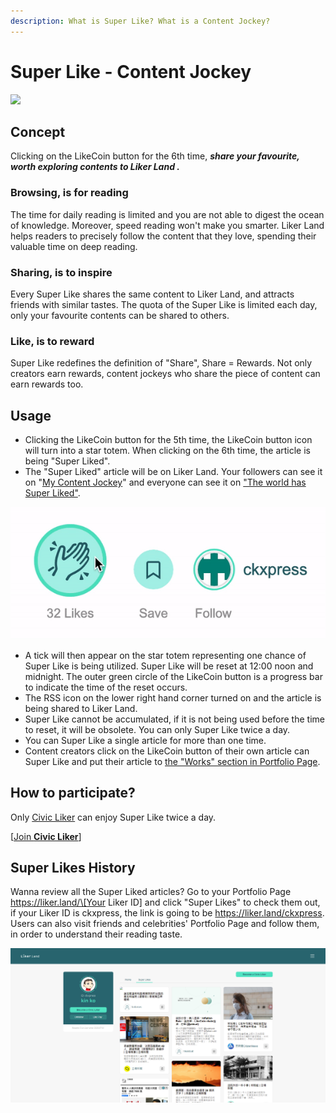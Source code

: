 ```yaml
---
description: What is Super Like? What is a Content Jockey?
---
```


# Super Like - Content Jockey

![](https://gblobscdn.gitbook.com/assets%2F-LL4mdaVjNgL6A1--PV0%2F-MDKKfTTMClruYgMEN2z%2F-MDKL9uOAcQBWwTt-7PY%2Flikecoin_ad92_super_like_dragonball.png?alt=media&token=aebf61cf-24c0-4d70-9cce-a582d82122e8)

## Concept

Clicking on the LikeCoin button for the 6th time, _**share your favourite, worth exploring contents to Liker Land
.**_

### Browsing, is for reading

The time for daily reading is limited and you are not able to digest the ocean of knowledge. Moreover, speed reading won't make you smarter. Liker Land helps readers to precisely follow the content that they love, spending their valuable time on deep reading.

### **Sharing, is to inspire**

Every Super Like shares the same content to Liker Land, and attracts friends with similar tastes. The quota of the Super Like is limited each day, only your favourite contents can be shared to others.

### Like, is to reward

Super Like redefines the definition of "Share", Share = Rewards. Not only creators earn rewards, content jockeys who share the piece of content can earn rewards too.

## Usage <a id="zen-yang-can-yu"></a>

* Clicking the LikeCoin button for the 5th time, the LikeCoin button icon will turn into a star totem. When clicking on the 6th time, the article is being "Super Liked".
* The "Super Liked" article will be on Liker Land. Your followers can see it on "[My Content Jockey](https://docs.like.co/dapp/liker-land/today-headline#follow-a-content-jockey)"  and everyone can see it on ["The world has Super Liked"](https://docs.like.co/dapp/liker-land/today-headline#the-world-has-super-liked).

![](../../.gitbook/assets/superlike.gif)

* A tick will then appear on the star totem representing one chance of Super Like is being utilized. Super Like will be reset at 12:00 noon and midnight. The outer green circle of the LikeCoin button is a progress bar to indicate the time of the reset occurs. 
* The RSS icon on the lower right hand corner turned on and the article is being shared to Liker Land.
* Super Like cannot be accumulated, if it is not being used before the time to reset, it will be obsolete. You can only Super Like twice a day.
* You can Super Like a single article for more than one time.
* Content creators click on the LikeCoin button of their own article can Super Like and put their article to [the "Works" section in Portfolio Page](https://docs.like.co/dapp/creator/portfolio-page). 

## **How to participate?** <a id="zen-yang-can-yu"></a>

Only [Civic Liker](https://docs.like.co/dapp/civic-liker) can enjoy Super Like twice a day.

\[[Join **Civic Liker**](https://docs.like.co/dapp/civic-liker/be-a-civic-liker)\]

## Super Likes History

Wanna review all the Super Liked articles? Go to your Portfolio Page https://liker.land/\[Your Liker ID\] and click "Super Likes" to check them out, if your Liker ID is ckxpress, the link is going to be https://liker.land/ckxpress. Users can also visit friends and celebrities' Portfolio Page and follow them, in order to understand their reading taste.

![](../../.gitbook/assets/portfolio-page-2-en.png)

